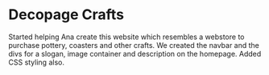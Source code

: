 # Decopage Crafts

Started helping Ana create this website which resembles a webstore to purchase pottery, coasters and other crafts. We created the navbar and the divs for a slogan, image container and description on the homepage. Added CSS styling also.